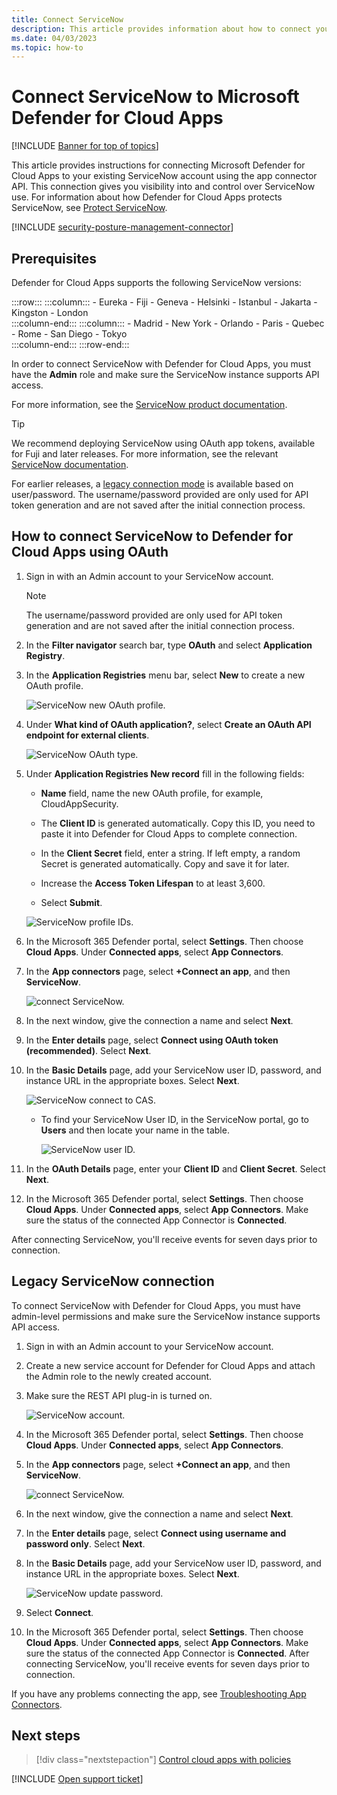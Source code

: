 ```yaml
---
title: Connect ServiceNow
description: This article provides information about how to connect your ServiceNow app to Defender for Cloud Apps using the API connector for visibility and control over use.
ms.date: 04/03/2023
ms.topic: how-to
---
```

# Connect ServiceNow to Microsoft Defender for Cloud Apps

[!INCLUDE [Banner for top of topics](includes/banner.md)]

This article provides instructions for connecting Microsoft Defender for Cloud Apps to your existing ServiceNow account using the app connector API. This connection gives you visibility into and control over ServiceNow use. For information about how Defender for Cloud Apps protects ServiceNow, see [Protect ServiceNow](protect-servicenow.md).

[!INCLUDE [security-posture-management-connector](includes/security-posture-management-connector.md)]

## Prerequisites

Defender for Cloud Apps supports the following ServiceNow versions:

:::row:::
    :::column:::
        - Eureka
        - Fiji
        - Geneva
        - Helsinki
        - Istanbul
        - Jakarta
        - Kingston
        - London        
    :::column-end:::
    :::column:::
        - Madrid
        - New York
        - Orlando
        - Paris
        - Quebec
        - Rome
        - San Diego
        - Tokyo    
    :::column-end:::
:::row-end:::


In order to connect ServiceNow with Defender for Cloud Apps, you must have the **Admin** role and make sure the ServiceNow instance supports API access. 

For more information, see the [ServiceNow product documentation](https://docs.servicenow.com/bundle/paris-platform-administration/page/administer/security/concept/c_OAuthApplications.html#c_OAuthApplications).

> [!TIP]
> We recommend deploying ServiceNow  using OAuth app tokens, available for Fuji and later releases. For more information, see the relevant [ServiceNow documentation](https://docs.servicenow.com/bundle/paris-platform-administration/page/administer/security/concept/c_OAuthApplications.html#c_OAuthApplications).
>
> For earlier releases, a [legacy connection mode](#legacy-servicenow-connection) is available based on user/password. The username/password provided are only used for API token generation and are not saved after the initial connection process.
>

## How to connect ServiceNow to Defender for Cloud Apps using OAuth

1. Sign in with an Admin account to your ServiceNow account.

    > [!NOTE]
    > The username/password provided are only used for API token generation and are not saved after the initial connection process.

1. In the **Filter navigator** search bar, type **OAuth** and select **Application Registry**.

1. In the **Application Registries** menu bar, select **New** to create a new OAuth profile.

    ![ServiceNow new OAuth profile.](media/servicenow-app-registry.png)

1. Under **What kind of OAuth application?**, select **Create an OAuth API endpoint for external clients**.

    ![ServiceNow OAuth type.](media/servicenow-oauth-app-type.png)

1. Under **Application Registries New record** fill in the following fields:

    - **Name** field, name the new OAuth profile, for example, CloudAppSecurity.

    - The **Client ID** is generated automatically. Copy this ID, you need to paste it into Defender for Cloud Apps to complete connection.

    - In the **Client Secret** field, enter a string. If left empty, a random Secret is generated automatically. Copy and save it for later.

    - Increase the **Access Token Lifespan** to at least 3,600.

    - Select **Submit**.

    ![ServiceNow profile IDs.](media/servicenow-profile-ids.png)

1. In the Microsoft 365 Defender portal, select **Settings**. Then choose **Cloud Apps**. Under **Connected apps**, select **App Connectors**.

1. In the **App connectors** page, select **+Connect an app**, and then **ServiceNow**.

    ![connect ServiceNow.](media/connect-servicenow.png "connect ServiceNow")

1. In the next window, give the connection a name and select **Next**.
1. In the **Enter details** page, select **Connect using OAuth token (recommended)**. Select **Next**.

1. In the **Basic Details** page, add your ServiceNow user ID, password, and instance URL in the appropriate boxes. Select **Next**.

    ![ServiceNow connect to CAS.](media/servicenow-portal-connect.png "ServiceNow connect in portal")

    - To find your ServiceNow User ID, in the ServiceNow portal, go to **Users** and then locate your name in the table.

        ![ServiceNow user ID.](media/servicenow-userid.png)

1. In the **OAuth Details** page, enter your **Client ID** and **Client Secret**. Select **Next**.

1. In the Microsoft 365 Defender portal, select **Settings**. Then choose **Cloud Apps**. Under **Connected apps**, select **App Connectors**. Make sure the status of the connected App Connector is **Connected**.

After connecting ServiceNow, you'll receive events for seven days prior to connection.

## Legacy ServiceNow connection

To connect ServiceNow with Defender for Cloud Apps, you must have admin-level permissions and make sure the ServiceNow instance supports API access.

1. Sign in with an Admin account to your ServiceNow account.

1. Create a new service account for Defender for Cloud Apps and attach the Admin role to the newly created account.

1. Make sure the REST API plug-in is turned on.

    ![ServiceNow account.](media/servicenow-account.png "ServiceNow account")

1. In the Microsoft 365 Defender portal, select **Settings**. Then choose **Cloud Apps**. Under **Connected apps**, select **App Connectors**.

1. In the **App connectors** page, select **+Connect an app**, and then **ServiceNow**.

   ![connect ServiceNow.](media/connect-servicenow.png "connect ServiceNow")

1. In the next window, give the connection a name and select **Next**.
1. In the **Enter details** page, select **Connect using username and password only**. Select **Next**.

1. In the **Basic Details** page, add your ServiceNow user ID, password, and instance URL in the appropriate boxes. Select **Next**.

    ![ServiceNow update password.](media/servicenow-update-password.png "ServiceNow update password")

1. Select **Connect**.

1. In the Microsoft 365 Defender portal, select **Settings**. Then choose **Cloud Apps**. Under **Connected apps**, select **App Connectors**. Make sure the status of the connected App Connector is **Connected**.
After connecting ServiceNow, you'll receive events for seven days prior to connection.

If you have any problems connecting the app, see [Troubleshooting App Connectors](troubleshooting-api-connectors-using-error-messages.md).

## Next steps

> [!div class="nextstepaction"]
> [Control cloud apps with policies](control-cloud-apps-with-policies.md)

[!INCLUDE [Open support ticket](includes/support.md)]
